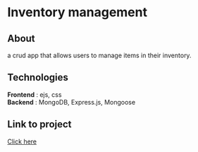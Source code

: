 # Inventory management

## About
a crud app that allows users to manage items in their inventory. 

## Technologies
<b>Frontend</b> : ejs, css
<br>
<b>Backend</b> : MongoDB, Express.js, Mongoose

## Link to project
<a href="https://inventoryapp-production-8350.up.railway.app/inventory/item" target="_blank">Click here</a>